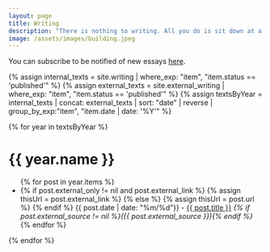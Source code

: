 ```yaml
---
layout: page
title: Writing
description: "There is nothing to writing. All you do is sit down at a typewriter and bleed."
image: /assets/images/building.jpeg
---
```



You can subscribe to be notified of new essays [here](https://www.stepstophaeacia.com/). 

{% assign internal_texts = site.writing | where_exp: "item", "item.status == 'published'" %}
{% assign external_texts = site.external_writing | where_exp: "item", "item.status == 'published'" %}
{% assign textsByYear = internal_texts | concat: external_texts | sort: "date" | reverse | group_by_exp:"item", "item.date | date: '%Y'" %}


{% for year in textsByYear %}
  <h1>{{ year.name }}</h1>
  <ul>
      {% for post in year.items %}
        <li>
            {% if post.external_only != nil and post.external_link %}
                {% assign thisUrl = post.external_link %}
            {% else %}
                {% assign thisUrl = post.url %}
            {% endif %}
            {{ post.date | date: "%m/%d"}} - <a href="{{ thisUrl }}">{{ post.title }}</a>
            <i>{% if post.external_source != nil %}({{ post.external_source }}){% endif %}</i>
        </li>
      {% endfor %}
    </ul>
{% endfor %}


